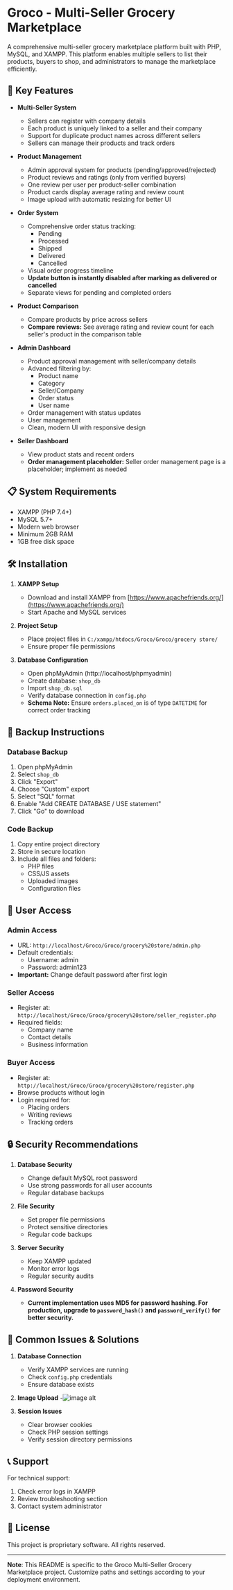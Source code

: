 # Groco - Multi-Seller Grocery Marketplace

A comprehensive multi-seller grocery marketplace platform built with PHP, MySQL, and XAMPP. This platform enables multiple sellers to list their products, buyers to shop, and administrators to manage the marketplace efficiently.

## 🚀 Key Features

- **Multi-Seller System**
  - Sellers can register with company details
  - Each product is uniquely linked to a seller and their company
  - Support for duplicate product names across different sellers
  - Sellers can manage their products and track orders

- **Product Management**
  - Admin approval system for products (pending/approved/rejected)
  - Product reviews and ratings (only from verified buyers)
  - One review per user per product-seller combination
  - Product cards display average rating and review count
  - Image upload with automatic resizing for better UI

- **Order System**
  - Comprehensive order status tracking:
    - Pending
    - Processed
    - Shipped
    - Delivered
    - Cancelled
  - Visual order progress timeline
  - **Update button is instantly disabled after marking as delivered or cancelled**
  - Separate views for pending and completed orders

- **Product Comparison**
  - Compare products by price across sellers
  - **Compare reviews:** See average rating and review count for each seller's product in the comparison table

- **Admin Dashboard**
  - Product approval management with seller/company details
  - Advanced filtering by:
    - Product name
    - Category
    - Seller/Company
    - Order status
    - User name
  - Order management with status updates
  - User management
  - Clean, modern UI with responsive design

- **Seller Dashboard**
  - View product stats and recent orders
  - **Order management placeholder:** Seller order management page is a placeholder; implement as needed

## 📋 System Requirements

- XAMPP (PHP 7.4+)
- MySQL 5.7+
- Modern web browser
- Minimum 2GB RAM
- 1GB free disk space

## 🛠️ Installation

1. **XAMPP Setup**
   - Download and install XAMPP from [https://www.apachefriends.org/](https://www.apachefriends.org/)
   - Start Apache and MySQL services

2. **Project Setup**
   - Place project files in `C:/xampp/htdocs/Groco/Groco/grocery store/`
   - Ensure proper file permissions

3. **Database Configuration**
   - Open phpMyAdmin (http://localhost/phpmyadmin)
   - Create database: `shop_db`
   - Import `shop_db.sql`
   - Verify database connection in `config.php`
   - **Schema Note:** Ensure `orders.placed_on` is of type `DATETIME` for correct order tracking

## 🔄 Backup Instructions

### Database Backup
1. Open phpMyAdmin
2. Select `shop_db`
3. Click "Export"
4. Choose "Custom" export
5. Select "SQL" format
6. Enable "Add CREATE DATABASE / USE statement"
7. Click "Go" to download

### Code Backup
1. Copy entire project directory
2. Store in secure location
3. Include all files and folders:
   - PHP files
   - CSS/JS assets
   - Uploaded images
   - Configuration files

## 👥 User Access

### Admin Access
- URL: `http://localhost/Groco/Groco/grocery%20store/admin.php`
- Default credentials:
  - Username: admin
  - Password: admin123
- **Important:** Change default password after first login

### Seller Access
- Register at: `http://localhost/Groco/Groco/grocery%20store/seller_register.php`
- Required fields:
  - Company name
  - Contact details
  - Business information

### Buyer Access
- Register at: `http://localhost/Groco/Groco/grocery%20store/register.php`
- Browse products without login
- Login required for:
  - Placing orders
  - Writing reviews
  - Tracking orders

## 🔒 Security Recommendations

1. **Database Security**
   - Change default MySQL root password
   - Use strong passwords for all user accounts
   - Regular database backups

2. **File Security**
   - Set proper file permissions
   - Protect sensitive directories
   - Regular code backups

3. **Server Security**
   - Keep XAMPP updated
   - Monitor error logs
   - Regular security audits

4. **Password Security**
   - **Current implementation uses MD5 for password hashing. For production, upgrade to `password_hash()` and `password_verify()` for better security.**

## 🐛 Common Issues & Solutions

1. **Database Connection**
   - Verify XAMPP services are running
   - Check `config.php` credentials
   - Ensure database exists

2. **Image Upload**
   -![image alt](https://github.com/Smartswagg/Grocery-Groco-website/blob/e2581e064cd51fa9aa2bb6175c6d39c27553ff56/IMAGES/customer%20homepage.png)
4. **Session Issues**
   - Clear browser cookies
   - Check PHP session settings
   - Verify session directory permissions

## 📞 Support

For technical support:
1. Check error logs in XAMPP
2. Review troubleshooting section
3. Contact system administrator

## 📝 License

This project is proprietary software. All rights reserved.

---

**Note**: This README is specific to the Groco Multi-Seller Grocery Marketplace project. Customize paths and settings according to your deployment environment. 

